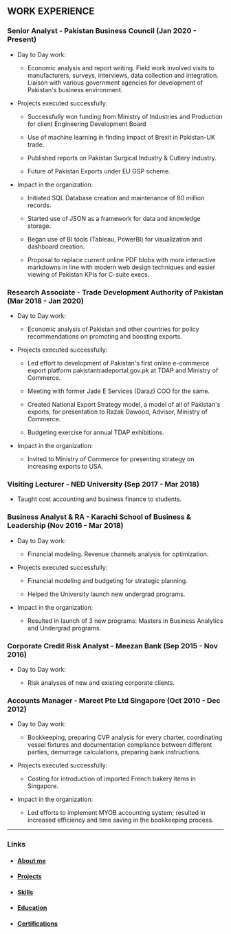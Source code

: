 ## WORK EXPERIENCE

### Senior Analyst - Pakistan Business Council (Jan 2020 - Present)

- Day to Day work:

    - Economic analysis and report writing. Field work involved visits to manufacturers, surveys, interviews, data collection and integration. Liaison with various government agencies for development of Pakistan's business environment.

- Projects executed successfully:

    - Successfully won funding from Ministry of Industries and Production for client Engineering Development Board

    - Use of machine learning in finding impact of Brexit in Pakistan-UK trade.

    - Published reports on Pakistan Surgical Industry & Cutlery Industry.

    - Future of Pakistan Exports under EU GSP scheme.

- Impact in the organization:

    - Initiated SQL Database creation and maintenance of 80 million records. 
    
    - Started use of JSON as a framework for data and knowledge storage. 
    
    - Began use of BI tools (Tableau, PowerBI) for visualization and dashboard creation.
    
    - Proposal to replace current online PDF blobs with more interactive markdowns in line with modern web design techniques and easier viewing of Pakistan KPIs for C-suite execs.

### Research Associate - Trade Development Authority of Pakistan (Mar 2018 - Jan 2020)

- Day to Day work:

    - Economic analysis of Pakistan and other countries for policy recommendations on promoting and boosting exports.

- Projects executed successfully:

    - Led effort to development of Pakistan's first online e-commerce export platform pakistantradeportal.gov.pk at TDAP and Ministry of Commerce.
    
    - Meeting with former Jade E Services (Daraz) COO for the same.
    
    - Created National Export Strategy model, a model of all of Pakistan's exports, for presentation to Razak Dawood, Advisor, Ministry of Commerce. 
    
    - Budgeting exercise for annual TDAP exhibitions.

- Impact in the organization:

    - Invited to Ministry of Commerce for presenting strategy on increasing exports to USA.

### Visiting Lecturer - NED University (Sep 2017 - Mar 2018)

- Taught cost accounting and business finance to students.

### Business Analyst & RA - Karachi School of Business & Leadership (Nov 2016 - Mar 2018)

- Day to Day work:

    - Financial modeling. Revenue channels analysis for optimization.

- Projects executed successfully:

    - Financial modeling and budgeting for strategic planning.
    
    - Helped the University launch new undergrad programs.

- Impact in the organization:

    - Resulted in launch of 3 new programs: Masters in Business Analytics and Undergrad programs.

### Corporate Credit Risk Analyst - Meezan Bank (Sep 2015 - Nov 2016)

- Day to Day work:

    - Risk analyses of new and existing corporate clients.

### Accounts Manager - Mareet Pte Ltd Singapore (Oct 2010 - Dec 2012)

- Day to Day work:

    - Bookkeeping, preparing CVP analysis for every charter, coordinating vessel fixtures and documentation compliance between different parties, demurrage calculations, preparing bank instructions.

- Projects executed successfully:

    - Costing for introduction of imported French bakery items in Singapore.

- Impact in the organization:

    - Led efforts to implement MYOB accounting system; resulted in increased efficiency and time saving in the bookkeeping process.

---

### Links

- #### [About me](./index.md)

- #### [Projects](./projects.md)

- #### [Skills](./skills.md)

- #### [Education](./education.md)

- #### [Certifications](./certifications.md)
